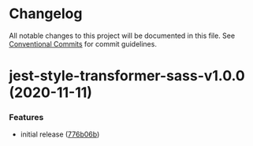 # Changelog

All notable changes to this project will be documented in this file. See
[Conventional Commits](https://conventionalcommits.org) for commit guidelines.

# jest-style-transformer-sass-v1.0.0 (2020-11-11)


### Features

* initial release ([776b06b](https://github.com/wesrice/jest-style-transformers/commit/776b06bd58e1e61268e0d91e77e312a9d26c1f9a))
